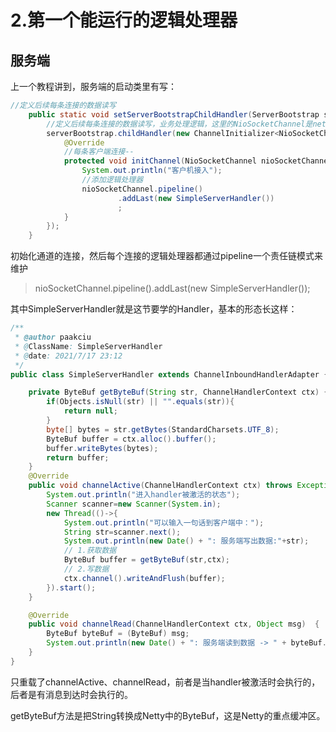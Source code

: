 # 2.第一个能运行的逻辑处理器

## 服务端

上一个教程讲到，服务端的启动类里有写：

```java
//定义后续每条连接的数据读写
    public static void setServerBootstrapChildHandler(ServerBootstrap serverBootstrap){
        //定义后续每条连接的数据读写，业务处理逻辑，这里的NioSocketChannel是netty对NIO类型连接的抽象，如Socket
        serverBootstrap.childHandler(new ChannelInitializer<NioSocketChannel>() {
            @Override
            //每条客户端连接--
            protected void initChannel(NioSocketChannel nioSocketChannel) {
                System.out.println("客户机接入");
                //添加逻辑处理器
                nioSocketChannel.pipeline()
                        .addLast(new SimpleServerHandler())
                        ;
            }
        });
    }
```

初始化通道的连接，然后每个连接的逻辑处理器都通过pipeline一个责任链模式来维护

>  nioSocketChannel.pipeline().addLast(new SimpleServerHandler());

其中SimpleServerHandler就是这节要学的Handler，基本的形态长这样：

```java
/**
 * @author paakciu
 * @ClassName: SimpleServerHandler
 * @date: 2021/7/17 23:12
 */
public class SimpleServerHandler extends ChannelInboundHandlerAdapter {

    private ByteBuf getByteBuf(String str, ChannelHandlerContext ctx) {
        if(Objects.isNull(str) || "".equals(str)){
            return null;
        }
        byte[] bytes = str.getBytes(StandardCharsets.UTF_8);
        ByteBuf buffer = ctx.alloc().buffer();
        buffer.writeBytes(bytes);
        return buffer;
    }
    @Override
    public void channelActive(ChannelHandlerContext ctx) throws Exception {
        System.out.println("进入handler被激活的状态");
        Scanner scanner=new Scanner(System.in);
        new Thread(()->{
            System.out.println("可以输入一句话到客户端中：");
            String str=scanner.next();
            System.out.println(new Date() + ": 服务端写出数据:"+str);
            // 1.获取数据
            ByteBuf buffer = getByteBuf(str,ctx);
            // 2.写数据
            ctx.channel().writeAndFlush(buffer);
        }).start();
    }

    @Override
    public void channelRead(ChannelHandlerContext ctx, Object msg)  {
        ByteBuf byteBuf = (ByteBuf) msg;
        System.out.println(new Date() + ": 服务端读到数据 -> " + byteBuf.toString(StandardCharsets.UTF_8));
    }
}
```

只重载了channelActive、channelRead，前者是当handler被激活时会执行的，后者是有消息到达时会执行的。

getByteBuf方法是把String转换成Netty中的ByteBuf，这是Netty的重点缓冲区。